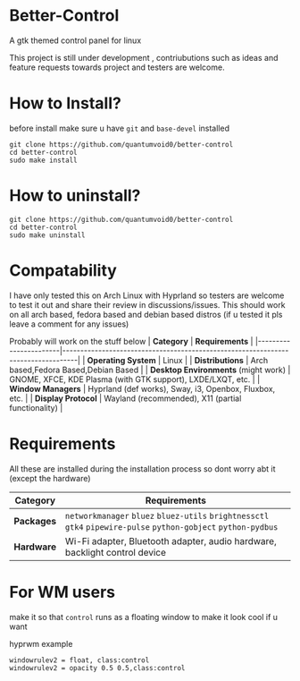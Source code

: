 # Better-Control
A gtk themed control panel for linux

This project is still under development , contriubutions such as ideas and feature requests towards project and testers are welcome.

# How to Install?
before install make sure u have `git` and `base-devel` installed
```
git clone https://github.com/quantumvoid0/better-control
cd better-control
sudo make install

```
# How to uninstall?
```
git clone https://github.com/quantumvoid0/better-control
cd better-control
sudo make uninstall

```
# Compatability
I have only tested this on Arch Linux with Hyprland so testers are welcome to test it out and share their review in discussions/issues. This should work on all arch based, fedora based and debian based distros (if u tested it pls leave a comment for any issues)

Probably will work on the stuff below 
| **Category**         | **Requirements**                                                                 |
|-----------------------|----------------------------------------------------------------------------------|
| **Operating System**  | Linux                                                                            |
| **Distributions**     | Arch based,Fedora Based,Debian Based                                                               |
| **Desktop Environments** (might work) | GNOME, XFCE, KDE Plasma (with GTK support), LXDE/LXQT, etc.                  |
| **Window Managers**   | Hyprland (def works), Sway, i3, Openbox, Fluxbox, etc.                             |
| **Display Protocol**     | Wayland (recommended), X11 (partial functionality)                               |

# Requirements
All these are installed during the installation process so dont worry abt it (except the hardware)

| **Category**             | **Requirements**                                                                 |
|--------------------------|----------------------------------------------------------------------------------|
| **Packages**             | `networkmanager` `bluez` `bluez-utils` `brightnessctl` `gtk4` `pipewire-pulse` `python-gobject` `python-pydbus`     |
| **Hardware**             | Wi-Fi adapter, Bluetooth adapter, audio hardware, backlight control device       |

# For WM users
make it so that `control` runs as a floating window to make it look cool if u want

hyprwm example
```
windowrulev2 = float, class:control
windowrulev2 = opacity 0.5 0.5,class:control
```

